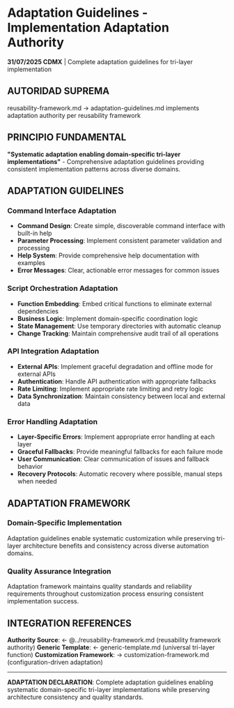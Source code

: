 # Adaptation Guidelines - Implementation Adaptation Authority

**31/07/2025 CDMX** | Complete adaptation guidelines for tri-layer implementation

## AUTORIDAD SUPREMA
reusability-framework.md → adaptation-guidelines.md implements adaptation authority per reusability framework

## PRINCIPIO FUNDAMENTAL
**"Systematic adaptation enabling domain-specific tri-layer implementations"** - Comprehensive adaptation guidelines providing consistent implementation patterns across diverse domains.

## ADAPTATION GUIDELINES

### **Command Interface Adaptation**
- **Command Design**: Create simple, discoverable command interface with built-in help
- **Parameter Processing**: Implement consistent parameter validation and processing
- **Help System**: Provide comprehensive help documentation with examples
- **Error Messages**: Clear, actionable error messages for common issues

### **Script Orchestration Adaptation**
- **Function Embedding**: Embed critical functions to eliminate external dependencies
- **Business Logic**: Implement domain-specific coordination logic
- **State Management**: Use temporary directories with automatic cleanup
- **Change Tracking**: Maintain comprehensive audit trail of all operations

### **API Integration Adaptation**
- **External APIs**: Implement graceful degradation and offline mode for external APIs
- **Authentication**: Handle API authentication with appropriate fallbacks
- **Rate Limiting**: Implement appropriate rate limiting and retry logic
- **Data Synchronization**: Maintain consistency between local and external data

### **Error Handling Adaptation**
- **Layer-Specific Errors**: Implement appropriate error handling at each layer
- **Graceful Fallbacks**: Provide meaningful fallbacks for each failure mode
- **User Communication**: Clear communication of issues and fallback behavior
- **Recovery Protocols**: Automatic recovery where possible, manual steps when needed

## ADAPTATION FRAMEWORK

### **Domain-Specific Implementation**
Adaptation guidelines enable systematic customization while preserving tri-layer architecture benefits and consistency across diverse automation domains.

### **Quality Assurance Integration**
Adaptation framework maintains quality standards and reliability requirements throughout customization process ensuring consistent implementation success.

## INTEGRATION REFERENCES
**Authority Source**: ← @../reusability-framework.md (reusability framework authority)
**Generic Template**: ← generic-template.md (universal tri-layer function)
**Customization Framework**: → customization-framework.md (configuration-driven adaptation)

---
**ADAPTATION DECLARATION**: Complete adaptation guidelines enabling systematic domain-specific tri-layer implementations while preserving architecture consistency and quality standards.